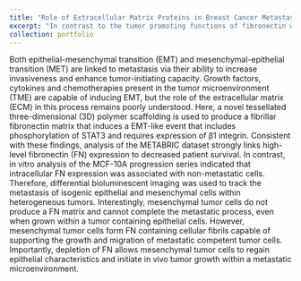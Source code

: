 ```yaml
---
title: "Role of Extracellular Matrix Proteins in Breast Cancer Metastasis"
excerpt: "In contrast to the tumor promoting functions of fibronectin within the ECM, our data suggest that autocrine fibronectin production inhibits the metastatic potential of mesenchymal tumor cells. <br/><img src='/images/Port_1.png'>"
collection: portfolio
---
```


Both epithelial-mesenchymal transition (EMT) and mesenchymal-epithelial transition (MET) are linked to metastasis via their ability to increase invasiveness and enhance tumor-initiating capacity. Growth factors, cytokines and chemotherapies present in the tumor microenvironment (TME) are capable of inducing EMT, but the role of the extracellular matrix (ECM) in this process remains poorly understood. Here, a novel tessellated three-dimensional (3D) polymer scaffolding is used to produce a fibrillar fibronectin matrix that induces a EMT-like event that includes phosphorylation of STAT3 and requires expression of β1 integrin. Consistent with these findings, analysis of the METABRIC dataset strongly links high-level fibronectin (FN) expression to decreased patient survival. In contrast, in vitro analysis of the MCF-10A progression series indicated that intracellular FN expression was associated with non-metastatic cells. Therefore, differential bioluminescent imaging was used to track the metastasis of isogenic epithelial and mesenchymal cells within heterogeneous tumors. Interestingly, mesenchymal tumor cells do not produce a FN matrix and cannot complete the metastatic process, even when grown within a tumor containing epithelial cells. However, mesenchymal tumor cells form FN containing cellular fibrils capable of supporting the growth and migration of metastatic competent tumor cells. Importantly, depletion of FN allows mesenchymal tumor cells to regain epithelial characteristics and initiate in vivo tumor growth within a metastatic microenvironment. 
